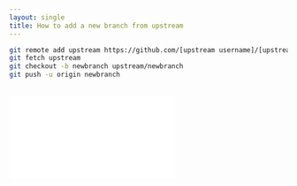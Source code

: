 ```yaml
---
layout: single
title: How to add a new branch from upstream
---
```


```bash
git remote add upstream https://github.com/[upstream username]/[upstream repository name].git
git fetch upstream
git checkout -b newbranch upstream/newbranch
git push -u origin newbranch
```

<br/>

<iframe data-aa="1180202" src="//acceptable.a-ads.com/1180202?size=Adaptive&background_color=141010&text_color=ff9f00&title_color=ff9900&title_hover_color=ff9900&link_color=ff9900&link_hover_color=ff9900" scrolling="no" style="border:0px; padding:0; overflow:hidden" allowtransparency="true"></iframe>

